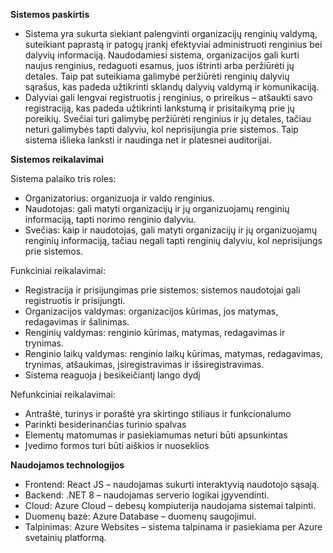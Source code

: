 **Sistemos paskirtis**
- Sistema yra sukurta siekiant palengvinti organizacijų renginių valdymą, suteikiant paprastą ir patogų įrankį efektyviai administruoti renginius bei dalyvių informaciją. Naudodamiesi sistema, organizacijos gali kurti naujus renginius, redaguoti esamus, juos ištrinti arba peržiūrėti jų detales. Taip pat suteikiama galimybė peržiūrėti renginių dalyvių sąrašus, kas padeda užtikrinti sklandų dalyvių valdymą ir komunikaciją.
- Dalyviai gali lengvai registruotis į renginius, o prireikus – atšaukti savo registraciją, kas padeda užtikrinti lankstumą ir prisitaikymą prie jų poreikių. Svečiai turi galimybę peržiūrėti renginius ir jų detales, tačiau neturi galimybės tapti dalyviu, kol neprisijungia prie sistemos. Taip sistema išlieka lanksti ir naudinga net ir platesnei auditorijai.

**Sistemos reikalavimai**

Sistema palaiko tris roles:
  - Organizatorius: organizuoja ir valdo renginius.
  - Naudotojas: gali matyti organizacijų ir jų organizuojamų renginių informaciją, tapti norimo renginio dalyviu.
  - Svečias: kaip ir naudotojas, gali matyti organizacijų ir jų organizuojamų renginių informaciją, tačiau negali tapti renginių dalyviu, kol neprisijungs prie sistemos.

Funkciniai reikalavimai:
  - Registracija ir prisijungimas prie sistemos: sistemos naudotojai gali registruotis ir prisijungti.
  - Organizacijos valdymas: organizacijos kūrimas, jos matymas, redagavimas ir šalinimas.
  - Renginių valdymas: renginio kūrimas, matymas, redagavimas ir trynimas. 
  - Renginio laikų valdymas: renginio laikų kūrimas, matymas, redagavimas, trynimas, atšaukimas, įsiregistravimas ir išsiregistravimas.
  - Sistema reaguoja į besikeičiantį lango dydį

Nefunkciniai reikalavimai:
  - Antraštė, turinys ir poraštė yra skirtingo stiliaus ir funkcionalumo
  - Parinkti besiderinančias turinio spalvas
  - Elementų matomumas ir pasiekiamumas neturi būti apsunkintas
  - Įvedimo formos turi būti aiškios ir nuoseklios
 

**Naudojamos technologijos**

- Frontend: React JS – naudojamas sukurti interaktyvią naudotojo sąsają.
- Backend: .NET 8 – naudojamas serverio logikai įgyvendinti.
- Cloud: Azure Cloud – debesų kompiuterija naudojama sistemai talpinti.
- Duomenų bazė: Azure Database – duomenų saugojimui.
- Talpinimas: Azure Websites – sistema talpinama ir pasiekiama per Azure svetainių platformą.
